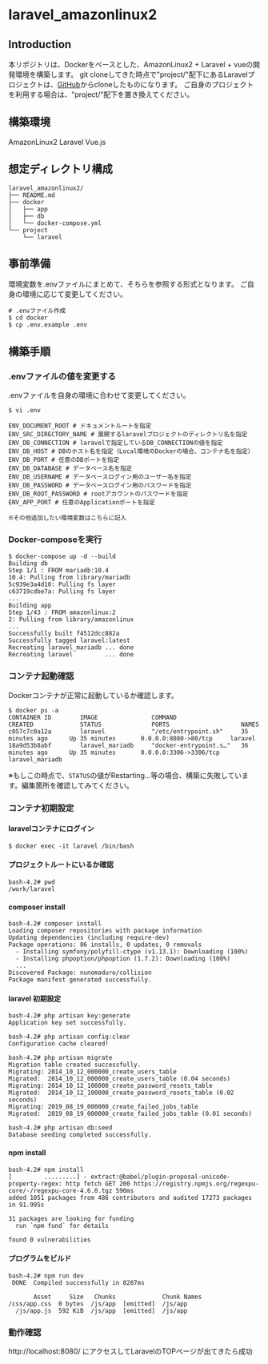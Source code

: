 # laravel_amazonlinux2

## Introduction

本リポジトリは、Dockerをベースとした、AmazonLinux2 + Laravel + vueの開発環境を構築します。
git cloneしてきた時点で"project/"配下にあるLaravelプロジェクトは、[GitHub](https://github.com/laravel/laravel)からcloneしたものになります。
ご自身のプロジェクトを利用する場合は、"project/"配下を置き換えてください。

## 構築環境

AmazonLinux2
Laravel
Vue.js

## 想定ディレクトリ構成

```
laravel_amazonlinux2/
├── README.md
├── docker
│   ├── app
│   ├── db
│   └── docker-compose.yml
└── project
    └── laravel
```

## 事前準備

環境変数を.envファイルにまとめて、そちらを参照する形式となります。
ご自身の環境に応じて変更してください。

```shell
# .envファイル作成
$ cd docker
$ cp .env.example .env
```

## 構築手順

### .envファイルの値を変更する

.envファイルを自身の環境に合わせて変更してください。

```shell
$ vi .env

ENV_DOCUMENT_ROOT # ドキュメントルートを指定　
ENV_SRC_DIRECTORY_NAME # 展開するlaravelプロジェクトのディレクトリ名を指定
ENV_DB_CONNECTION # laravelで指定しているDB_CONNECTIONの値を指定
ENV_DB_HOST # DBのホスト名を指定（Local環境のDockerの場合、コンテナ名を指定）
ENV_DB_PORT # 任意のDBポートを指定
ENV_DB_DATABASE # データベース名を指定
ENV_DB_USERNAME # データベースログイン用のユーザー名を指定
ENV_DB_PASSWORD # データベースログイン用のパスワードを指定
ENV_DB_ROOT_PASSWORD # rootアカウントのパスワードを指定
ENV_APP_PORT # 任意のApplicationポートを指定

※その他追加したい環境変数はこちらに記入

```

### Docker-composeを実行


```shell
$ docker-compose up -d --build
Building db
Step 1/1 : FROM mariadb:10.4
10.4: Pulling from library/mariadb
5c939e3a4d10: Pulling fs layer
c63719cdbe7a: Pulling fs layer
...
Building app
Step 1/43 : FROM amazonlinux:2
2: Pulling from library/amazonlinux
...
Successfully built f4512dcc882a
Successfully tagged laravel:latest
Recreating laravel_mariadb ... done
Recreating laravel         ... done
```

### コンテナ起動確認

Dockerコンテナが正常に起動しているか確認します。

```shell
$ docker ps -a
CONTAINER ID        IMAGE               COMMAND                  CREATED             STATUS              PORTS                    NAMES
c057c7c0a12a        laravel             "/etc/entrypoint.sh"     35 minutes ago      Up 35 minutes       0.0.0.0:8080->80/tcp     laravel
18a9d53b8abf        laravel_mariadb     "docker-entrypoint.s…"   36 minutes ago      Up 35 minutes       0.0.0.0:3306->3306/tcp   laravel_mariadb

```

※もしこの時点で、`STATUS`の値がRestarting...等の場合、構築に失敗しています。編集箇所を確認してみてください。

### コンテナ初期設定

#### laravelコンテナにログイン

```shell
$ docker exec -it laravel /bin/bash
```

#### プロジェクトルートにいるか確認

```shell
bash-4.2# pwd
/work/laravel
```

#### composer install

```shell
bash-4.2# composer install
Loading composer repositories with package information
Updating dependencies (including require-dev)
Package operations: 86 installs, 0 updates, 0 removals
  - Installing symfony/polyfill-ctype (v1.13.1): Downloading (100%)         
  - Installing phpoption/phpoption (1.7.2): Downloading (100%)
  ...
Discovered Package: nunomaduro/collision
Package manifest generated successfully.
```

#### laravel 初期設定

```shell
bash-4.2# php artisan key:generate
Application key set successfully.

bash-4.2# php artisan config:clear
Configuration cache cleared!

bash-4.2# php artisan migrate
Migration table created successfully.
Migrating: 2014_10_12_000000_create_users_table
Migrated:  2014_10_12_000000_create_users_table (0.04 seconds)
Migrating: 2014_10_12_100000_create_password_resets_table
Migrated:  2014_10_12_100000_create_password_resets_table (0.02 seconds)
Migrating: 2019_08_19_000000_create_failed_jobs_table
Migrated:  2019_08_19_000000_create_failed_jobs_table (0.01 seconds)

bash-4.2# php artisan db:seed
Database seeding completed successfully.
```

#### npm install

```shell
bash-4.2# npm install
[         .........] - extract:@babel/plugin-proposal-unicode-property-regex: http fetch GET 200 https://registry.npmjs.org/regexpu-core/-/regexpu-core-4.6.0.tgz 590ms
added 1051 packages from 486 contributors and audited 17273 packages in 91.995s

31 packages are looking for funding
  run `npm fund` for details

found 0 vulnerabilities
```

#### プログラムをビルド

```shell
bash-4.2# npm run dev
 DONE  Compiled successfully in 8287ms
 
       Asset     Size   Chunks             Chunk Names
/css/app.css  0 bytes  /js/app  [emitted]  /js/app
  /js/app.js  592 KiB  /js/app  [emitted]  /js/app

```

### 動作確認

http://localhost:8080/ にアクセスしてLaravelのTOPページが出てきたら成功

